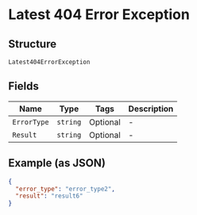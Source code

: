 
# Latest 404 Error Exception

## Structure

`Latest404ErrorException`

## Fields

| Name | Type | Tags | Description |
|  --- | --- | --- | --- |
| `ErrorType` | `string` | Optional | - |
| `Result` | `string` | Optional | - |

## Example (as JSON)

```json
{
  "error_type": "error_type2",
  "result": "result6"
}
```


